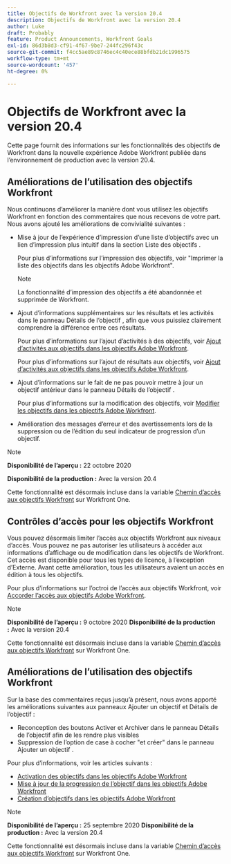 ```yaml
---
title: Objectifs de Workfront avec la version 20.4
description: Objectifs de Workfront avec la version 20.4
author: Luke
draft: Probably
feature: Product Announcements, Workfront Goals
exl-id: 86d3b8d3-cf91-4f67-9be7-244fc296f43c
source-git-commit: f4cc5ae89c8746ec4c40ece88bfdb21dc1996575
workflow-type: tm+mt
source-wordcount: '457'
ht-degree: 0%

---
```


# Objectifs de Workfront avec la version 20.4

Cette page fournit des informations sur les fonctionnalités des objectifs de Workfront dans la nouvelle expérience Adobe Workfront publiée dans l’environnement de production avec la version 20.4.

## Améliorations de l’utilisation des objectifs Workfront

Nous continuons d’améliorer la manière dont vous utilisez les objectifs Workfront en fonction des commentaires que nous recevons de votre part. Nous avons ajouté les améliorations de convivialité suivantes :

* Mise à jour de l’expérience d’impression d’une liste d’objectifs avec un lien d’impression plus intuitif dans la section Liste des objectifs .

   Pour plus d’informations sur l’impression des objectifs, voir &quot;Imprimer la liste des objectifs dans les objectifs Adobe Workfront&quot;.

   >[!NOTE]
   >
   >  La fonctionnalité d’impression des objectifs a été abandonnée et supprimée de Workfront.


* Ajout d’informations supplémentaires sur les résultats et les activités dans le panneau Détails de l’objectif , afin que vous puissiez clairement comprendre la différence entre ces résultats.

   Pour plus d’informations sur l’ajout d’activités à des objectifs, voir [Ajout d’activités aux objectifs dans les objectifs Adobe Workfront](../../../workfront-goals/results-and-activities/add-activities-to-goals.md).

   Pour plus d’informations sur l’ajout de résultats aux objectifs, voir [Ajout d’activités aux objectifs dans les objectifs Adobe Workfront](../../../workfront-goals/results-and-activities/add-activities-to-goals.md).

* Ajout d’informations sur le fait de ne pas pouvoir mettre à jour un objectif antérieur dans le panneau Détails de l’objectif .

   Pour plus d’informations sur la modification des objectifs, voir [Modifier les objectifs dans les objectifs Adobe Workfront](../../../workfront-goals/goal-management/edit-goals.md).

* Amélioration des messages d’erreur et des avertissements lors de la suppression ou de l’édition du seul indicateur de progression d’un objectif.

>[!NOTE]
>
>**Disponibilité de l’aperçu :** 22 octobre 2020
>
>**Disponibilité de la production :** Avec la version 20.4

Cette fonctionnalité est désormais incluse dans la variable [Chemin d’accès aux objectifs Workfront](https://one.workfront.com/s/getting-started?tabset-9473f=c292c) sur Workfront One.

## Contrôles d’accès pour les objectifs Workfront

Vous pouvez désormais limiter l’accès aux objectifs Workfront aux niveaux d’accès. Vous pouvez ne pas autoriser les utilisateurs à accéder aux informations d’affichage ou de modification dans les objectifs de Workfront. Cet accès est disponible pour tous les types de licence, à l’exception d’Externe. Avant cette amélioration, tous les utilisateurs avaient un accès en édition à tous les objectifs.

Pour plus d’informations sur l’octroi de l’accès aux objectifs Workfront, voir [Accorder l’accès aux objectifs Adobe Workfront](../../../administration-and-setup/add-users/configure-and-grant-access/grant-access-goals.md).

>[!NOTE]
**Disponibilité de l’aperçu :** 9 octobre 2020
**Disponibilité de la production :** Avec la version 20.4

Cette fonctionnalité est désormais incluse dans la variable [Chemin d’accès aux objectifs Workfront](https://one.workfront.com/s/getting-started?tabset-9473f=c292c) sur Workfront One.

## Améliorations de l’utilisation des objectifs Workfront

Sur la base des commentaires reçus jusqu’à présent, nous avons apporté les améliorations suivantes aux panneaux Ajouter un objectif et Détails de l’objectif :

* Reconception des boutons Activer et Archiver dans le panneau Détails de l’objectif afin de les rendre plus visibles 
* Suppression de l’option de case à cocher &quot;et créer&quot; dans le panneau Ajouter un objectif .

Pour plus d’informations, voir les articles suivants :

* [Activation des objectifs dans les objectifs Adobe Workfront](../../../workfront-goals/goal-management/activate-goals.md)
* [Mise à jour de la progression de l’objectif dans les objectifs Adobe Workfront](../../../workfront-goals/goal-review-and-workfront-goals-sections/check-in-goals.md)
* [Création d’objectifs dans les objectifs Adobe Workfront](../../../workfront-goals/goal-management/create-goals.md)

>[!NOTE]
**Disponibilité de l’aperçu :** 25 septembre 2020
**Disponibilité de la production :** Avec la version 20.4

Cette fonctionnalité est désormais incluse dans la variable [Chemin d’accès aux objectifs Workfront](https://one.workfront.com/s/getting-started?tabset-9473f=c292c) sur Workfront One.
